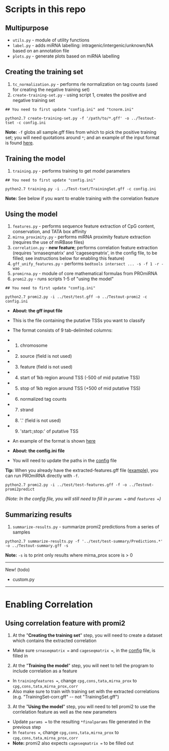 # Scripts in this repo

## Multipurpose
- `utils.py` - module of utility functions
- `label.py` - adds miRNA labelling: intragenic/intergenic/unknown/NA based on an annotation file
- `plots.py` - generate plots based on miRNA labelling

## Creating the training set
1. `tc_normalization.py` - performs rle normalization on tag counts (used for creating the negative training set)
2. `create-training-set.py` - using script 1, creates the positive and negative training set

```
## You need to first update "config.ini" and "tcnorm.ini"

python2.7 create-training-set.py -f '/path/to/*.gff' -o ../Testout-tset -c config.ini
```
**Note:** `-f` globs all sample.gff files from which to pick the positive training set; you will need quotations around `*`; and an example of the input format is found [here](../test/test.gff).

## Training the model
1. `training.py` - performs training to get model parameters

```
## You need to first update "config.ini"

python2.7 training.py -i ../Test-tset/TrainingSet.gff -c config.ini
```
**Note:** See below if you want to enable training with the correlation feature

## Using the model
1. `features.py` - performs sequence feature extraction of CpG content, conservation, and TATA box affinity
2. `mirna_proximity.py` - performs miRNA proximity feature extraction (requires the use of miRBase files)
3. `correlation.py` - **new feature**; performs correlation feature extraction
                      (requires 'srnaseqmatrix' and 'cageseqmatrix', in the config file, to be filled;
                       see instructions below for enabling this feature)
4. `gff_unify_features.py` - performs `bedtools intersect ... -s -f 1 -r -wao`
5. `promirna.py` - module of core mathematical formulas from PROmiRNA
6. `promi2.py` - runs scripts 1-5 of "using the model"

```
## You need to first update "config.ini"

python2.7 promi2.py -i ../test/test.gff -o ../Testout-promi2 -c config.ini
```

- **About: the gff input file**
 - This is the file containing the putative TSSs you want to classify
 - The format consists of 9 tab-delimited columns:
  - 1. chromosome
  - 2. source (field is not used)
  - 3. feature (field is not used)
  - 4. start of 1kb region around TSS (-500 of mid putative TSS)
  - 5. stop of 1kb region around TSS (+500 of mid putative TSS)
  - 6. normalized tag counts
  - 7. strand
  - 8. '.' (field is not used)
  - 9. 'start:<start>;stop:<stop>' of putative TSS
 - An example of the format is shown [here](../test/test.gff)

- **About: the config.ini file**
 - You will need to update the paths in the [config](config.ini) file

**Tip:** When you already have the extracted-features.gff file ([example](../test/test-features.gff)), you can run PROmiRNA directly with `-f`.
```
python2.7 promi2.py -i ../test/test-features.gff -f -o ../Testout-promi2predict
```
_(Note: In the config file, you will still need to fill in `params =` and `features =`)_


## Summarizing results
1. `summarize-results.py` - summarize promi2 predictions from a series of samples

```
python2.7 summarize-results.py -f '../test/test-summary/Predictions.*' -o ../Testout-summary.gff -s
```
**Note:** `-s` is to print only results where mirna_prox score is > 0

* * *
New! (todo)
- custom.py

* * *
# Enabling Correlation
## Using correlation feature with promi2
1. At the "**Creating the training set**" step, you will need to create a dataset which contains the extracted correlation
 - Make sure `srnaseqmatrix =` and `cageseqmatrix =`, in the [config](config.ini) file, is filled in
2. At the "**Training the model**" step, you will neet to tell the program to include correlation as a feature
 - In `trainingfeatures =`, change `cpg,cons,tata,mirna_prox` to `cpg,cons,tata,mirna_prox,corr`
 - Also make sure to train with training set with the extracted correlations 
   (e.g. "TrainingSet-corr.gff" -- not "TrainingSet.gff")
3. At the "**Using the model**" step, you will need to tell promi2 to use the corrlelation feature as well as the new parameters
 - Update `params =` to the resulting `*finalparams` file generated in the previous step
 - In `features =`, change `cpg,cons,tata,mirna_prox` to `cpg,cons,tata,mirna_prox,corr`
 - **Note:** promi2 also expects `cageseqmatrix =` to be filled out


